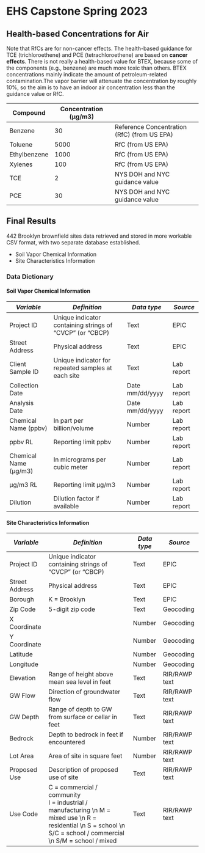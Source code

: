 # EHS Capstone Spring 2023

## Health-based Concentrations for Air

Note that RfCs are for non-cancer effects. The health-based guidance for TCE (trichloroethene) and PCE (tetrachloroethene) are based on **cancer effects**. There is not really a health-based value for BTEX, because some of the components (e.g., benzene) are much more toxic than others. BTEX concentrations mainly indicate the amount of petroleum-related contamination.The vapor barrier will attenuate the concentration by roughly 10%, so the aim is to have an indoor air concentration less than the guidance value or RfC.

| Compound     | Concentration (μg/m3) |                                             |
|--------------|-----------------------|---------------------------------------------|
| Benzene      | 30                    | Reference Concentration (RfC) (from US EPA) |
| Toluene      | 5000                  | RfC (from US EPA)                           |
| Ethylbenzene | 1000                  | RfC (from US EPA)                           |
| Xylenes      | 100                   | RfC (from US EPA)                           |
| TCE          | 2                     | NYS DOH and NYC guidance value              |
| PCE          | 30                    | NYS DOH and NYC guidance value              |


## Final Results

442 Brooklyn brownfield sites data retrieved and stored in more workable CSV format, with two separate database established.  

*   Soil Vapor Chemical Information  
*   Site Characteristics Information  


### Data Dictionary

#### Soil Vapor Chemical Information

| _Variable_ | _Definition_ | _Data type_ | _Source_ |
|--------------|-----------------------|---------------------------------------------|---------------------------------------------|
| Project ID | Unique indicator containing strings of “CVCP” (or “CBCP) | Text | EPIC |
| Street Address | Physical address | Text | EPIC |
| Client Sample ID | Unique indicator for repeated samples at each site | Text | Lab report |
| Collection Date |  | Date mm/dd/yyyy | Lab report |
| Analysis Date |  | Date mm/dd/yyyy | Lab report |
| Chemical Name (ppbv) | In part per billion/volume | Number | Lab report |
| ppbv RL | Reporting limit ppbv | Number | Lab report |
| Chemical Name (µg/m3) | In micrograms per cubic meter | Number | Lab report |
| µg/m3 RL | Reporting limit µg/m3 | Number | Lab report |
| Dilution | Dilution factor if available | Number | Lab report |


#### Site Characteristics Information

| _Variable_ | _Definition_ | _Data type_ | _Source_ |
|--------------|-----------------------|---------------------------------------------|---------------------------------------------|
| Project ID | Unique indicator containing strings of “CVCP” (or “CBCP) | Text | EPIC |
| Street Address | Physical address | Text | EPIC |
| Borough | K = Brooklyn | Text | EPIC |
| Zip Code | 5-digit zip code | Text | Geocoding |
| X Coordinate |  | Number | Geocoding |
| Y Coordinate |  | Number | Geocoding |
| Latitude |  | Number | Geocoding |
| Longitude |  | Number | Geocoding |
| Elevation | Range of height above mean sea level in feet | Text | RIR/RAWP text |
| GW Flow | Direction of groundwater flow | Text | RIR/RAWP text |
| GW Depth | Range of depth to GW from surface or cellar in feet | Text | RIR/RAWP text |
| Bedrock | Depth to bedrock in feet if encountered | Number | RIR/RAWP text |
| Lot Area | Area of site in square feet | Number | RIR/RAWP text |
| Proposed Use | Description of proposed use of site | Text | RIR/RAWP text |
| Use Code | C = commercial / community <br> I = industrial / manufacturing \n M = mixed use \n R = residential \n S = school \n S/C = school / commercial \n S/M = school / mixed | Text | RIR/RAWP text |

